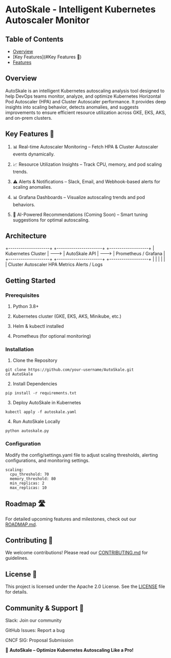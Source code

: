 # **AutoSkale - Intelligent Kubernetes Autoscaler Monitor**







## Table of Contents  
- [Overview](#Overview)  
- [Key Features](#Key Features 🚀)  
- [Features](#features)  

## **Overview**

AutoSkale is an intelligent Kubernetes autoscaling analysis tool designed to help DevOps teams monitor, analyze, and optimize Kubernetes Horizontal Pod Autoscaler (HPA) and Cluster Autoscaler performance. It provides deep insights into scaling behavior, detects anomalies, and suggests improvements to ensure efficient resource utilization across GKE, EKS, AKS, and on-prem clusters.

## Key Features 🚀

1. 📊 Real-time Autoscaler Monitoring – Fetch HPA & Cluster Autoscaler events dynamically.

2. 📈 Resource Utilization Insights – Track CPU, memory, and pod scaling trends.

3. ⚠️ Alerts & Notifications – Slack, Email, and Webhook-based alerts for scaling anomalies.

4. 📊 Grafana Dashboards – Visualize autoscaling trends and pod behaviors.

5. 🧠 AI-Powered Recommendations (Coming Soon) – Smart tuning suggestions for optimal autoscaling.

## Architecture

 +--------------------+        +----------------------+        +-------------------+
 | Kubernetes Cluster | ---> | AutoSkale API       | ---> | Prometheus / Grafana |
 +--------------------+        +----------------------+        +-------------------+
         |                           |                        |
         |                           |                        |
  Cluster Autoscaler        HPA Metrics           Alerts / Logs

## Getting Started

### Prerequisites

1. Python 3.8+

2. Kubernetes cluster (GKE, EKS, AKS, Minikube, etc.)

3. Helm & kubectl installed

5. Prometheus (for optional monitoring)

### Installation

1. Clone the Repository

``` 
git clone https://github.com/your-username/AutoSkale.git
cd AutoSkale 
```

2. Install Dependencies

`pip install -r requirements.txt`

3. Deploy AutoSkale in Kubernetes

`kubectl apply -f autoskale.yaml`

4. Run AutoSkale Locally

`python autoskale.py`

### Configuration

Modify the config/settings.yaml file to adjust scaling thresholds, alerting configurations, and monitoring settings.

```
scaling:
  cpu_threshold: 70
  memory_threshold: 80
  min_replicas: 2
  max_replicas: 10
```
## Roadmap 🛣️

For detailed upcoming features and milestones, check out our [ROADMAP.md](https://github.com/Aravindjeev/AutoSKale/blob/ce0329446ca8b8547c27ca12e606fa5944a78356/ROADMAP.md).

## Contributing 🤝

We welcome contributions! Please read our [CONTRIBUTING.md](https://github.com/Aravindjeev/AutoSKale/blob/73976192dc3197b4a2e54a946557dcbd607e207e/CONTRIBUTING.md) for guidelines.

## License 📜

This project is licensed under the Apache 2.0 License. See the [LICENSE](https://github.com/Aravindjeev/AutoSKale/blob/73976192dc3197b4a2e54a946557dcbd607e207e/LICENSE) file for details.

## Community & Support 💬

Slack: Join our community

GitHub Issues: Report a bug

CNCF SIG: Proposal Submission

🚀 **AutoSkale – Optimize Kubernetes Autoscaling Like a Pro!**


